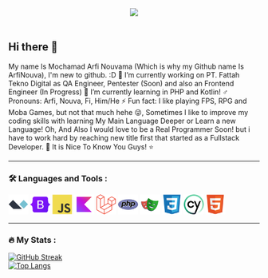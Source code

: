 <div id="header" align="center">
  <img src="https://media.giphy.com/media/M9gbBd9nbDrOTu1Mqx/giphy.gif" width="100"/>
</div>
<img id="profile" src="https://komarev.com/ghpvc/?username=ArfiNouva&style=flat-square&color=blue" alt=""/>

## Hi there 👋
My name Is Mochamad Arfi Nouvama (Which is why my Github name Is ArfiNouva), I'm new to github. :D
🔭 I’m currently working on PT. Fattah Tekno Digital as QA Engineer, Pentester (Soon) and also an Frontend Engineer (In Progress)
🌱 I’m currently learning in PHP and Kotlin!
 ♂️  Pronouns: Arfi, Nouva, Fi, Him/He
⚡ Fun fact: I like playing FPS, RPG and Moba Games, but not that much hehe 😜, Sometimes I like to improve my coding skills with learning My Main Language Deeper or Learn a new Language! Oh, And Also I would love to be a Real Programmer Soon! but i have to work hard by reaching new title first that started as a Fullstack Developer. 🤩
It is Nice To Know You Guys! ⭐

---

### :hammer_and_wrench: Languages and Tools :
<div>
<img src="https://github.com/devicons/devicon/blob/master/icons/alpinejs/alpinejs-original.svg" width="40" height="40">
<img src="https://github.com/devicons/devicon/blob/master/icons/bootstrap/bootstrap-original.svg" width="40" height="40">
 <img src="https://github.com/devicons/devicon/blob/master/icons/javascript/javascript-original.svg" width="40" height="40">
 <img src="https://github.com/devicons/devicon/blob/master/icons/kotlin/kotlin-original.svg" width="40" height="40">
 <img src="https://github.com/devicons/devicon/blob/master/icons/laravel/laravel-original.svg" width="40" height="40">
 <img src="https://github.com/devicons/devicon/blob/master/icons/php/php-original.svg" width="40" height="40">
 <img src="https://github.com/devicons/devicon/blob/master/icons/playwright/playwright-original.svg" width="40" height="40">
 <img src="https://github.com/devicons/devicon/blob/master/icons/css3/css3-original.svg" width="40" height="40">
 <img src="https://github.com/devicons/devicon/blob/master/icons/cypressio/cypressio-original.svg" width="40" height="40">
 <img src="https://github.com/devicons/devicon/blob/master/icons/html5/html5-original.svg" width="40" height="40">
</div>

---

### :fire: My Stats :
[![GitHub Streak](https://github-readme-streak-stats.herokuapp.com?user=ArfiNouva)](https://git.io/streak-stats) <br>
[![Top Langs](https://github-readme-stats.vercel.app/api/top-langs/?username=ArfiNouva&layout=compact&theme=vision-friendly-light)](https://github.com/anuraghazra/github-readme-stats)
<!--
**ArfiNouva/ArfiNouva** is a ✨ _special_ ✨ repository because its `README.md` (this file) appears on your GitHub profile.

Here are some ideas to get you started:

- 🔭 I’m currently working on ...
- 🌱 I’m currently learning ...
- 👯 I’m looking to collaborate on ...
- 🤔 I’m looking for help with ...
- 💬 Ask me about ...
- 📫 How to reach me: ...
- 😄 Pronouns: ...
- ⚡ Fun fact: ...
-->
